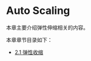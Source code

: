 # Auto Scaling

本章主要介绍弹性伸缩相关的内容。

本章章节目录如下：

* [2.1 弹性收缩](chapter02-autoscaling/2.1-what-is-auto-scaling.md)
